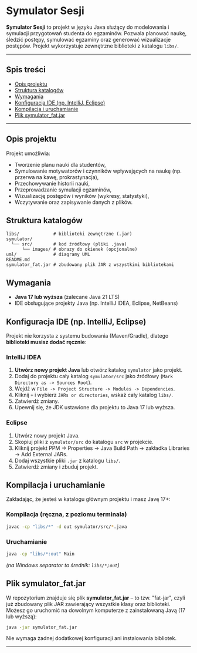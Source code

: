 
# Symulator Sesji

**Symulator Sesji** to projekt w języku Java służący do modelowania i symulacji przygotowań studenta do egzaminów. Pozwala planować naukę, śledzić postępy, symulować egzaminy oraz generować wizualizacje postępów. Projekt wykorzystuje zewnętrzne biblioteki z katalogu `libs/`.

---

## Spis treści

- [Opis projektu](#opis-projektu)
- [Struktura katalogów](#struktura-katalogów)
- [Wymagania](#wymagania)
- [Konfiguracja IDE (np. IntelliJ, Eclipse)](#konfiguracja-ide-np-intellij-eclipse)
- [Kompilacja i uruchamianie](#kompilacja-i-uruchamianie)
- [Plik symulator_fat.jar](#plik-symulator_fatjar)

---

## Opis projektu

Projekt umożliwia:
- Tworzenie planu nauki dla studentów,
- Symulowanie motywatorów i czynników wpływających na naukę (np. przerwa na kawę, prokrastynacja),
- Przechowywanie historii nauki,
- Przeprowadzanie symulacji egzaminów,
- Wizualizację postępów i wyników (wykresy, statystyki),
- Wczytywanie oraz zapisywanie danych z plików.

## Struktura katalogów

```
libs/             # biblioteki zewnętrzne (.jar)
symulator/
  └── src/        # kod źródłowy (pliki .java)
      └── images/ # obrazy do okienek (opcjonalne)
uml/              # diagramy UML
README.md
symulator_fat.jar # zbudowany plik JAR z wszystkimi bibliotekami
```

## Wymagania

- **Java 17 lub wyższa** (zalecane Java 21 LTS)
- IDE obsługujące projekty Java (np. IntelliJ IDEA, Eclipse, NetBeans)

## Konfiguracja IDE (np. IntelliJ, Eclipse)

Projekt nie korzysta z systemu budowania (Maven/Gradle), dlatego **biblioteki musisz dodać ręcznie**:

### IntelliJ IDEA

1. **Utwórz nowy projekt Java** lub otwórz katalog `symulator` jako projekt.
2. Dodaj do projektu cały katalog `symulator/src` jako źródłowy (`Mark Directory as -> Sources Root`).
3. Wejdź w `File -> Project Structure -> Modules -> Dependencies`.
4. Kliknij `+` i wybierz `JARs or directories`, wskaż cały katalog `libs/`.
5. Zatwierdź zmiany.
6. Upewnij się, że JDK ustawione dla projektu to Java 17 lub wyższa.

### Eclipse

1. Utwórz nowy projekt Java.
2. Skopiuj pliki z `symulator/src` do katalogu `src` w projekcie.
3. Kliknij projekt PPM → Properties → Java Build Path → zakładka Libraries → Add External JARs.
4. Dodaj wszystkie pliki `.jar` z katalogu `libs/`.
5. Zatwierdź zmiany i zbuduj projekt.

## Kompilacja i uruchamianie

Zakładając, że jesteś w katalogu głównym projektu i masz Javę 17+:

### Kompilacja (ręczna, z poziomu terminala)

```bash
javac -cp "libs/*" -d out symulator/src/*.java
```

### Uruchamianie

```bash
java -cp "libs/*:out" Main
```
*(na Windows separator to średnik: `libs/*;out`)*

## Plik symulator_fat.jar

W repozytorium znajduje się plik **symulator_fat.jar** – to tzw. "fat-jar", czyli już zbudowany plik JAR zawierający wszystkie klasy oraz biblioteki.  
Możesz go uruchomić na dowolnym komputerze z zainstalowaną Javą (17 lub wyższą):

```bash
java -jar symulator_fat.jar
```

Nie wymaga żadnej dodatkowej konfiguracji ani instalowania bibliotek.

---

